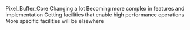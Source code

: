 Pixel_Buffer_Core
    Changing a lot
    Becoming more complex in features and implementation
    Getting facilities that enable high performance operations
        More specific facilities will be elsewhere
    